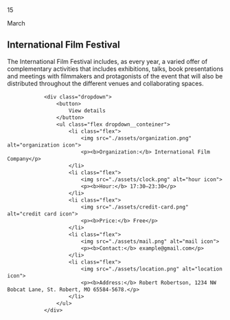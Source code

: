 <article class="flex">
                <div>
                    <div class="date flex center">
                        <p class="date__numb">15</p>
                        <p class="date__month">March</p>
                    </div>
                    <div class="event flex center">
                        <h2>International Film Festival</h2>
                        <p>
                            The International Film Festival includes, as every year, a varied offer of complementary activities that includes exhibitions, talks, book presentations and meetings with filmmakers and protagonists of the event that will also be distributed throughout the different venues and collaborating spaces.
                        </p>
                    </div>
                </div>

                <div class="dropdown">
                    <button>
                        View details
                    </button>
                    <ul class="flex dropdown__conteiner">
                        <li class="flex">
                            <img src="./assets/organization.png" alt="organization icon">
                            <p><b>Organization:</b> International Film Company</p>
                        </li>
                        <li class="flex">
                            <img src="./assets/clock.png" alt="hour icon">
                            <p><b>Hour:</b> 17:30–23:30</p>
                        </li>
                        <li class="flex">
                            <img src="./assets/credit-card.png" alt="credit card icon">
                            <p><b>Price:</b> Free</p>
                        </li>
                        <li class="flex">
                            <img src="./assets/mail.png" alt="mail icon">
                            <p><b>Contact:</b> example@gmail.com</p>
                        </li>
                        <li class="flex">
                            <img src="./assets/location.png" alt="location icon">
                            <p><b>Address:</b> Robert Robertson, 1234 NW Bobcat Lane, St. Robert, MO 65584-5678.</p>
                        </li>
                    </ul>
                </div>